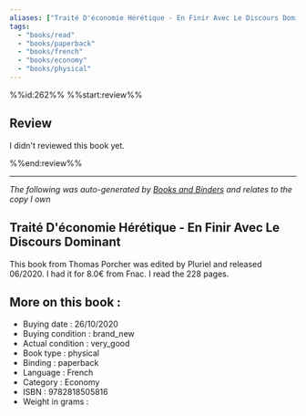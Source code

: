 ```yaml
---
aliases: ["Traité D'économie Hérétique - En Finir Avec Le Discours Dominant"] 
tags: 
  - "books/read" 
  - "books/paperback" 
  - "books/french"
  - "books/economy"
  - "books/physical"
---
```

%%id:262%%
%%start:review%%
## Review
I didn't reviewed this book yet. 

%%end:review%%

---
_The following was auto-generated by [Books and Binders](Books%20and%20Binders.md) and relates to the copy I own_
## Traité D'économie Hérétique - En Finir Avec Le Discours Dominant
This book from Thomas Porcher was edited by Pluriel and released 06/2020. I had it for 8.0€ from Fnac. I read the 228 pages.

## More on this book :
- Buying date : 26/10/2020
- Buying condition : brand_new
- Actual condition : very_good
- Book type : physical
- Binding : paperback
- Language : French
- Category : Economy
- ISBN : 9782818505816
- Weight in grams : 
